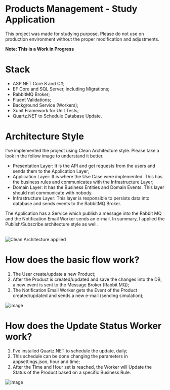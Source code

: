 # Products Management - Study Application
This project was made for studying purpose. Please do not use on production environment without the proper modification and adjustments.

**Note: This is a Work in Progress**

# Stack
- ASP.NET Core 8 and C#;
- EF Core and SQL Server, including Migrations;
- RabbitMQ Broker;
- Fluent Validations;
- Background Service (Workers);
- Xunit Framework for Unit Tests;
- Quartz.NET to Schedule Database Update.

# Architecture Style
I've implemented the project using Clean Architecture style. Please take a look in the follow image to understand it better.

- Presentation Layer: It is the API and get requests from the users and sends them to the Application Layer;
- Application Layer: It is where the Use Case were implemented. This has the business rules and communicates with the Infrastructure Layer;
- Domain Layer: It has the Business Entities and Domain Events. This layer should not communicate with nobody.
- Infrastructure Layer: This layer is responsible to persists data into database and sends events to the RabbitMQ Broker.

The Application has a Service which publish a message into the Rabbit MQ and the Notification Email Worker sends an e-mail.
In summary, I applied the Publish/Subscribe architecture style as well.

<br/>
  
<img alt="Clean Architecture applied" title="Clean Architecture applied" src="https://github.com/user-attachments/assets/825a1f35-a317-48a3-8cd9-39bb5a0b5097" />

<br/>

# How does the basic flow work?
1) The User create/update a new Product;
2) After the Product is created/updated and save the changes into the DB, a new event is sent to the Message Broker (Rabbit MQ);
3) The Notification Email Worker gets the Event of the Product created/updated and sends a new e-mail (sending simulation);

![image](https://github.com/user-attachments/assets/46143448-2eda-4bbc-84d0-13e66f78e7a8)

# How does the Update Status Worker work?
1) I've installed Quartz.NET to schedule the update, daily;
2) This schedule can be done changing the parameters in appsettings.json, hour and time;
3) After the Time and Hour set is reached, the Worker will Update the Status of the Product based on a specific Business Rule.

![image](https://github.com/user-attachments/assets/6c801db1-0a6a-4f01-8cfd-c4e47fb58ba9)


